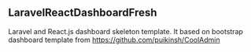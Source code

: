 ## LaravelReactDashboardFresh

Laravel and React.js dashboard skeleton template. It based on bootstrap dashboard template from https://github.com/puikinsh/CoolAdmin
